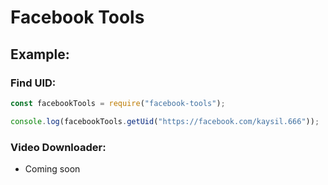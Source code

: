 # Facebook Tools

## Example:

### Find UID:
```javascript
const facebookTools = require("facebook-tools");

console.log(facebookTools.getUid("https://facebook.com/kaysil.666"));
```
### Video Downloader:
- Coming soon